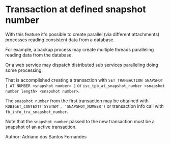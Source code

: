 # Transaction at defined snapshot number

With this feature it's possible to create parallel (via different attachments) processes reading consistent data from a database.

For example, a backup process may create multiple threads paralleling reading data from the database.

Or a web service may dispatch distributed sub services paralleling doing some processing.

That is accomplished creating a transaction with `SET TRANSACTION SNAPSHOT [ AT NUMBER <snapshot number> ]` or `isc_tpb_at_snapshot_number <snapshot number length> <snapshot number>`.

The `snapshot number` from the first transaction may be obtained with `RDB$GET_CONTEXT('SYSTEM', 'SNAPSHOT_NUMBER')` or transaction info call with `fb_info_tra_snapshot_number`.

Note that the `snapshot number` passed to the new transaction must be a snapshot of an active transaction.


Author:
    Adriano dos Santos Fernandes <adrianosf at gmail.com>
